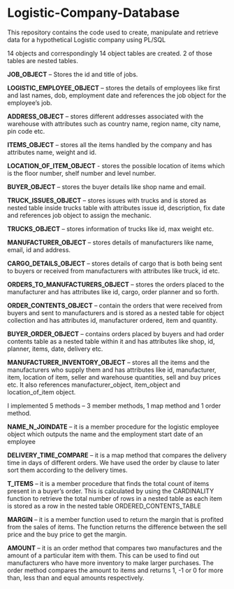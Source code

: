 # Logistic-Company-Database
This repository contains the code used to create, manipulate and retrieve data for a hypothetical Logistic company using PL/SQL

14 objects and correspondingly 14 object tables are created. 2 of those tables are nested tables.

**JOB_OBJECT** – Stores the id and title of jobs.

**LOGISTIC_EMPLOYEE_OBJECT** – stores the details of employees like first and last names, dob, employment date and references the job object for the employee’s job.

**ADDRESS_OBJECT** – stores different addresses associated with the warehouse with attributes such as country name, region name, city name, pin code etc.

**ITEMS_OBJECT** – stores all the items handled by the company and has attributes name, weight and id.

**LOCATION_OF_ITEM_OBJECT** - stores the possible location of items which is the floor number, shelf number and level number.

**BUYER_OBJECT** – stores the buyer details like shop name and email.

**TRUCK_ISSUES_OBJECT** – stores issues with trucks and is stored as nested table inside trucks table with attributes issue id, description, fix date and references job object to assign the mechanic.

**TRUCKS_OBJECT** – stores information of trucks like id, max weight etc.

**MANUFACTURER_OBJECT** – stores details of manufacturers like name, email, id and address.

**CARGO_DETAILS_OBJECT** – stores details of cargo that is both being sent to buyers or received from manufacturers with attributes like truck, id etc.

**ORDERS_TO_MANUFACTURERS_OBJECT** – stores the orders placed to the manufacturer and has attributes like id, cargo, order planner and so forth.

**ORDER_CONTENTS_OBJECT** – contain the orders that were received from buyers and sent to manufacturers and is stored as a nested table for object collection and has attributes id, manufacturer ordered, item and quantity.

**BUYER_ORDER_OBJECT** – contains orders placed by buyers and had order contents table as a nested table within it and has attributes like shop, id, planner, items, date, delivery etc.

**MANUFACTURER_INVENTORY_OBJECT** – stores all the items and the manufacturers who supply them and has attributes like id, manufacturer, item, location of item, seller and warehouse quantities, sell and buy prices etc. It also references manufacturer_object, item_object and location_of_item object.

I implemented 5 methods – 3 member methods, 1 map method and 1 order method.

**NAME_N_JOINDATE** – it is a member procedure for the logistic employee object which outputs the name and the employment start date of an employee

**DELIVERY_TIME_COMPARE** – it is a map method that compares the delivery time in days of different orders. We have used the order by clause to later sort them according to the delivery times.

**T_ITEMS** – it is a member procedure that finds the total count of items present in a buyer’s order. This is calculated by using the CARDINALITY function to retrieve the total number of rows in a nested table as each item is stored as a row in the nested table ORDERED_CONTENTS_TABLE

**MARGIN** – it is a member function used to return the margin that is profited from the sales of items. The function returns the difference between the sell price and the buy price to get the margin.

**AMOUNT** – it is an order method that compares two manufactures and the amount of a particular item with them. This can be used to find out manufacturers who have more inventory to make larger purchases. The order method compares the amount to items and returns 1, -1 or 0 for more than, less than and equal amounts respectively.

